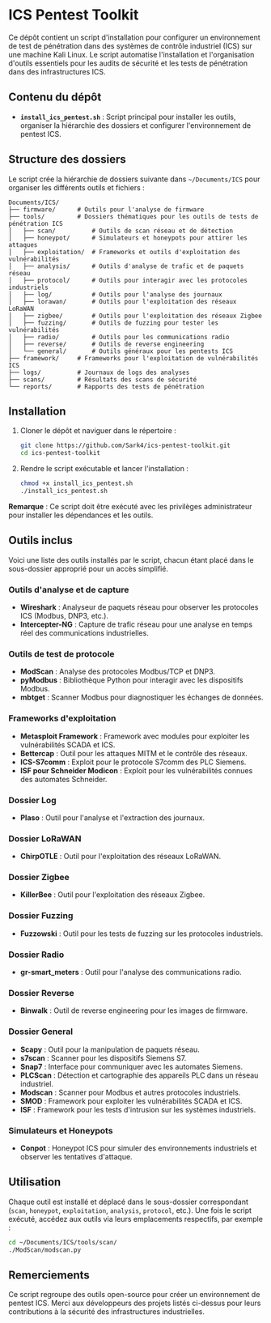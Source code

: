 
# ICS Pentest Toolkit

Ce dépôt contient un script d'installation pour configurer un environnement de test de pénétration dans des systèmes de contrôle industriel (ICS) sur une machine Kali Linux. Le script automatise l'installation et l'organisation d'outils essentiels pour les audits de sécurité et les tests de pénétration dans des infrastructures ICS.

## Contenu du dépôt

- **`install_ics_pentest.sh`** : Script principal pour installer les outils, organiser la hiérarchie des dossiers et configurer l'environnement de pentest ICS.

## Structure des dossiers

Le script crée la hiérarchie de dossiers suivante dans `~/Documents/ICS` pour organiser les différents outils et fichiers :

```
Documents/ICS/
├── firmware/      # Outils pour l'analyse de firmware
├── tools/         # Dossiers thématiques pour les outils de tests de pénétration ICS
│   ├── scan/          # Outils de scan réseau et de détection
│   ├── honeypot/      # Simulateurs et honeypots pour attirer les attaques
│   ├── exploitation/  # Frameworks et outils d'exploitation des vulnérabilités
│   ├── analysis/      # Outils d'analyse de trafic et de paquets réseau
│   ├── protocol/      # Outils pour interagir avec les protocoles industriels
│   ├── log/           # Outils pour l'analyse des journaux
│   ├── lorawan/       # Outils pour l'exploitation des réseaux LoRaWAN
│   ├── zigbee/        # Outils pour l'exploitation des réseaux Zigbee
│   ├── fuzzing/       # Outils de fuzzing pour tester les vulnérabilités
│   ├── radio/         # Outils pour les communications radio
│   ├── reverse/       # Outils de reverse engineering
│   └── general/       # Outils généraux pour les pentests ICS
├── framework/     # Frameworks pour l'exploitation de vulnérabilités ICS
├── logs/          # Journaux de logs des analyses
├── scans/         # Résultats des scans de sécurité
└── reports/       # Rapports des tests de pénétration
```

## Installation

1. Cloner le dépôt et naviguer dans le répertoire :
   ```bash
   git clone https://github.com/Sark4/ics-pentest-toolkit.git
   cd ics-pentest-toolkit
   ```

2. Rendre le script exécutable et lancer l'installation :
   ```bash
   chmod +x install_ics_pentest.sh
   ./install_ics_pentest.sh
   ```

**Remarque** : Ce script doit être exécuté avec les privilèges administrateur pour installer les dépendances et les outils.

## Outils inclus

Voici une liste des outils installés par le script, chacun étant placé dans le sous-dossier approprié pour un accès simplifié.

### Outils d'analyse et de capture

- **Wireshark** : Analyseur de paquets réseau pour observer les protocoles ICS (Modbus, DNP3, etc.).
- **Intercepter-NG** : Capture de trafic réseau pour une analyse en temps réel des communications industrielles.

### Outils de test de protocole

- **ModScan** : Analyse des protocoles Modbus/TCP et DNP3.
- **pyModbus** : Bibliothèque Python pour interagir avec les dispositifs Modbus.
- **mbtget** : Scanner Modbus pour diagnostiquer les échanges de données.

### Frameworks d'exploitation

- **Metasploit Framework** : Framework avec modules pour exploiter les vulnérabilités SCADA et ICS.
- **Bettercap** : Outil pour les attaques MITM et le contrôle des réseaux.
- **ICS-S7comm** : Exploit pour le protocole S7comm des PLC Siemens.
- **ISF pour Schneider Modicon** : Exploit pour les vulnérabilités connues des automates Schneider.

### Dossier Log

- **Plaso** : Outil pour l'analyse et l'extraction des journaux.

### Dossier LoRaWAN

- **ChirpOTLE** : Outil pour l'exploitation des réseaux LoRaWAN.

### Dossier Zigbee

- **KillerBee** : Outil pour l'exploitation des réseaux Zigbee.

### Dossier Fuzzing

- **Fuzzowski** : Outil pour les tests de fuzzing sur les protocoles industriels.

### Dossier Radio

- **gr-smart_meters** : Outil pour l'analyse des communications radio.

### Dossier Reverse

- **Binwalk** : Outil de reverse engineering pour les images de firmware.

### Dossier General

- **Scapy** : Outil pour la manipulation de paquets réseau.
- **s7scan** : Scanner pour les dispositifs Siemens S7.
- **Snap7** : Interface pour communiquer avec les automates Siemens.
- **PLCScan** : Détection et cartographie des appareils PLC dans un réseau industriel.
- **Modscan** : Scanner pour Modbus et autres protocoles industriels.
- **SMOD** : Framework pour exploiter les vulnérabilités SCADA et ICS.
- **ISF** : Framework pour les tests d'intrusion sur les systèmes industriels.

### Simulateurs et Honeypots

- **Conpot** : Honeypot ICS pour simuler des environnements industriels et observer les tentatives d'attaque.

## Utilisation

Chaque outil est installé et déplacé dans le sous-dossier correspondant (`scan`, `honeypot`, `exploitation`, `analysis`, `protocol`, etc.). Une fois le script exécuté, accédez aux outils via leurs emplacements respectifs, par exemple :

```bash
cd ~/Documents/ICS/tools/scan/
./ModScan/modscan.py
```

## Remerciements

Ce script regroupe des outils open-source pour créer un environnement de pentest ICS. Merci aux développeurs des projets listés ci-dessus pour leurs contributions à la sécurité des infrastructures industrielles.
